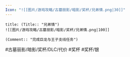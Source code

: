 ```yaml
---
Icon: "![[图片/游戏攻略/古墓丽影/暗影/奖杯/兄弟情.png|30]]"
---
```

```ad-common-silver-trophy
title: (Title:: "兄弟情")
![[图片/游戏攻略/古墓丽影/暗影/奖杯/兄弟情.png|100]]

(Comment:: "完成巨龙与王子支线任务")
```

#古墓丽影/暗影/奖杯/DLC/代价 #奖杯 #奖杯/银
